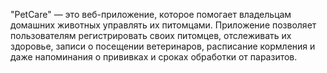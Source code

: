 "PetCare" — это веб-приложение, которое помогает владельцам домашних животных управлять их питомцами. Приложение позволяет пользователям регистрировать своих питомцев, отслеживать их здоровье, записи о посещении ветеринаров, расписание кормления и даже напоминания о прививках и сроках обработки от паразитов.